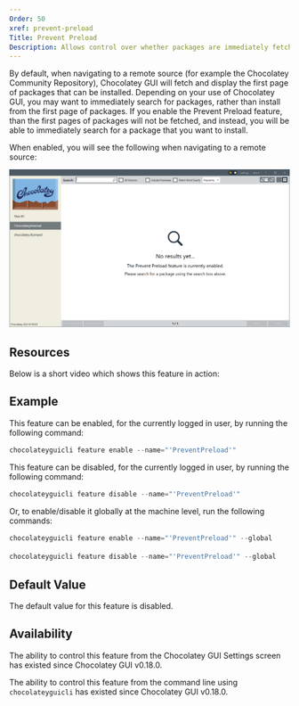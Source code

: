 ```yaml
---
Order: 50
xref: prevent-preload
Title: Prevent Preload
Description: Allows control over whether packages are immediately fetched when navigating to a remote source view.
---
```


By default, when navigating to a remote source (for example the Chocolatey Community Repository), Chocolatey GUI will fetch and display the first page of packages that can be installed.  Depending on your use of Chocolatey GUI, you may want to immediately search for packages, rather than install from the first page of packages.  If you enable the Prevent Preload feature, than the first pages of packages will not be fetched, and instead, you will be able to immediately search for a package that you want to install.

When enabled, you will see the following when navigating to a remote source:

![Prevent Preload is enabled, showing the ability to immediately search for packages](/assets/images/chocolatey-gui/feature_prevent_preload.png "Prevent Preload is enabled, showing the ability to immediately search for packages")

## Resources

Below is a short video which shows this feature in action:

## Example

This feature can be enabled, for the currently logged in user, by running the following command:

```powershell
chocolateyguicli feature enable --name="'PreventPreload'"
```

This feature can be disabled, for the currently logged in user, by running the following command:

```powershell
chocolateyguicli feature disable --name="'PreventPreload'"
```

Or, to enable/disable it globally at the machine level, run the following commands:

```powershell
chocolateyguicli feature enable --name="'PreventPreload'" --global

chocolateyguicli feature disable --name="'PreventPreload'" --global
```

## Default Value

The default value for this feature is disabled.

## Availability

The ability to control this feature from the Chocolatey GUI Settings screen has existed since Chocolatey GUI v0.18.0.

The ability to control this feature from the command line using `chocolateyguicli` has existed since Chocolatey GUI
v0.18.0.
